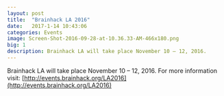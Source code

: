 ```yaml
---
layout: post
title:  "Brainhack LA 2016"
date:   2017-1-14 10:43:06
categories: Events
image: Screen-Shot-2016-09-28-at-10.36.33-AM-466x180.png
big: 1
description: Brainhack LA will take place November 10 – 12, 2016.
---
```


Brainhack LA will take place November 10 – 12, 2016. For more information visit: [http://events.brainhack.org/LA2016](http://events.brainhack.org/LA2016)
